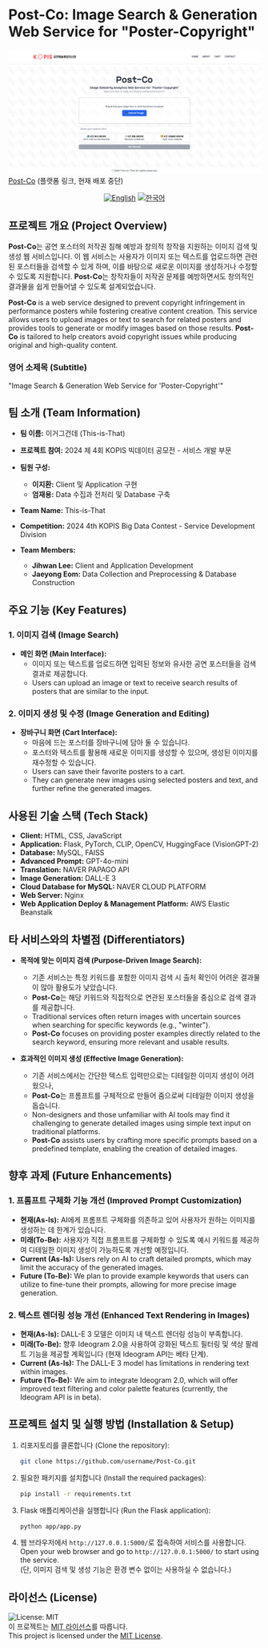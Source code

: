 # Post-Co: Image Search & Generation Web Service for "Poster-Copyright"

![Title](app/static/images/main.png)
[Post-Co](http://post-co.ap-northeast-2.elasticbeanstalk.com/) (플랫폼 링크, 현재 배포 중단)
<div align="center">
    <a href="README_en.md"><img src="https://img.shields.io/badge/lang-English-blue.svg" alt="English"></a>
    <a href="README.md"><img src="https://img.shields.io/badge/lang-한국어-red.svg" alt="한국어"></a>
</div>

## 프로젝트 개요 (Project Overview)
**Post-Co**는 공연 포스터의 저작권 침해 예방과 창의적 창작을 지원하는 이미지 검색 및 생성 웹 서비스입니다. 이 웹 서비스는 사용자가 이미지 또는 텍스트를 업로드하면 관련된 포스터들을 검색할 수 있게 하며, 이를 바탕으로 새로운 이미지를 생성하거나 수정할 수 있도록 지원합니다. **Post-Co**는 창작자들이 저작권 문제를 예방하면서도 창의적인 결과물을 쉽게 만들어낼 수 있도록 설계되었습니다.

**Post-Co** is a web service designed to prevent copyright infringement in performance posters while fostering creative content creation. This service allows users to upload images or text to search for related posters and provides tools to generate or modify images based on those results. **Post-Co** is tailored to help creators avoid copyright issues while producing original and high-quality content.

### 영어 소제목 (Subtitle)
"Image Search & Generation Web Service for 'Poster-Copyright'"

## 팀 소개 (Team Information)
- **팀 이름:** 이거그건데 (This-is-That)
- **프로젝트 참여:** 2024 제 4회 KOPIS 빅데이터 공모전 - 서비스 개발 부문
- **팀원 구성:**
  - **이지환:** Client 및 Application 구현
  - **엄재용:** Data 수집과 전처리 및 Database 구축

- **Team Name:** This-is-That
- **Competition:** 2024 4th KOPIS Big Data Contest - Service Development Division
- **Team Members:**
  - **Jihwan Lee:** Client and Application Development
  - **Jaeyong Eom:** Data Collection and Preprocessing & Database Construction

## 주요 기능 (Key Features)
### 1. 이미지 검색 (Image Search)
- **메인 화면 (Main Interface):** 
  - 이미지 또는 텍스트를 업로드하면 입력된 정보와 유사한 공연 포스터들을 검색 결과로 제공합니다.
  - Users can upload an image or text to receive search results of posters that are similar to the input.

  
### 2. 이미지 생성 및 수정 (Image Generation and Editing)
- **장바구니 화면 (Cart Interface):** 
  - 마음에 드는 포스터를 장바구니에 담아 둘 수 있습니다.
  - 포스터와 텍스트를 활용해 새로운 이미지를 생성할 수 있으며, 생성된 이미지를 재수정할 수 있습니다.
  - Users can save their favorite posters to a cart.
  - They can generate new images using selected posters and text, and further refine the generated images.

## 사용된 기술 스택 (Tech Stack)
- **Client:** HTML, CSS, JavaScript
- **Application:** Flask, PyTorch, CLIP, OpenCV, HuggingFace (VisionGPT-2)
- **Database:** MySQL, FAISS
- **Advanced Prompt:** GPT-4o-mini
- **Translation:** NAVER PAPAGO API
- **Image Generation:** DALL-E 3
- **Cloud Database for MySQL:** NAVER CLOUD PLATFORM
- **Web Server:** Nginx
- **Web Application Deploy & Management Platform:** AWS Elastic Beanstalk

## 타 서비스와의 차별점 (Differentiators)
- **목적에 맞는 이미지 검색 (Purpose-Driven Image Search):** 
  - 기존 서비스는 특정 키워드를 포함한 이미지 검색 시 출처 확인이 어려운 결과물이 많아 활용도가 낮았습니다. 
  - **Post-Co**는 해당 키워드와 직접적으로 연관된 포스터들을 중심으로 검색 결과를 제공합니다.
  - Traditional services often return images with uncertain sources when searching for specific keywords (e.g., "winter"). 
  - **Post-Co** focuses on providing poster examples directly related to the search keyword, ensuring more relevant and usable results.
  
- **효과적인 이미지 생성 (Effective Image Generation):** 
  - 기존 서비스에서는 간단한 텍스트 입력만으로는 디테일한 이미지 생성이 어려웠으나, 
  - **Post-Co**는 프롬프트를 구체적으로 만들어 줌으로써 디테일한 이미지 생성을 돕습니다.
  - Non-designers and those unfamiliar with AI tools may find it challenging to generate detailed images using simple text input on traditional platforms.
  - **Post-Co** assists users by crafting more specific prompts based on a predefined template, enabling the creation of detailed images.

## 향후 과제 (Future Enhancements)
### 1. 프롬프트 구체화 기능 개선 (Improved Prompt Customization)
- **현재(As-Is):** AI에게 프롬프트 구체화를 의존하고 있어 사용자가 원하는 이미지를 생성하는 데 한계가 있습니다.
- **미래(To-Be):** 사용자가 직접 프롬프트를 구체화할 수 있도록 예시 키워드를 제공하여 디테일한 이미지 생성이 가능하도록 개선할 예정입니다.
- **Current (As-Is):** Users rely on AI to craft detailed prompts, which may limit the accuracy of the generated images.
- **Future (To-Be):** We plan to provide example keywords that users can utilize to fine-tune their prompts, allowing for more precise image generation.

### 2. 텍스트 렌더링 성능 개선 (Enhanced Text Rendering in Images)
- **현재(As-Is):** DALL-E 3 모델은 이미지 내 텍스트 렌더링 성능이 부족합니다.
- **미래(To-Be):** 향후 Ideogram 2.0을 사용하여 강화된 텍스트 필터링 및 색상 팔레트 기능을 제공할 계획입니다 (현재 Ideogram API는 베타 단계).
- **Current (As-Is):** The DALL-E 3 model has limitations in rendering text within images.
- **Future (To-Be):** We aim to integrate Ideogram 2.0, which will offer improved text filtering and color palette features (currently, the Ideogram API is in beta).

## 프로젝트 설치 및 실행 방법 (Installation & Setup)
1. 리포지토리를 클론합니다 (Clone the repository):
    ```bash
    git clone https://github.com/username/Post-Co.git
    ```
2. 필요한 패키지를 설치합니다 (Install the required packages):
    ```bash
    pip install -r requirements.txt
    ```
3. Flask 애플리케이션을 실행합니다 (Run the Flask application):
    ```bash
    python app/app.py
    ```
4. 웹 브라우저에서 `http://127.0.0.1:5000/`로 접속하여 서비스를 사용합니다.<br>
Open your web browser and go to `http://127.0.0.1:5000/` to start using the service.<br>
(단, 이미지 검색 및 생성 기능은 환경 변수 없이는 사용하실 수 없습니다.)

## 라이선스 (License)
![License: MIT](https://img.shields.io/badge/License-MIT-blue.svg)<br>
이 프로젝트는 [MIT 라이선스](LICENSE)를 따릅니다.<br>
This project is licensed under the [MIT License](LICENSE).